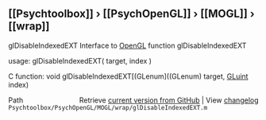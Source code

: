 ## [[Psychtoolbox]] &#8250; [[PsychOpenGL]] &#8250; [[MOGL]] &#8250; [[wrap]]

glDisableIndexedEXT  Interface to [OpenGL](OpenGL) function glDisableIndexedEXT  
  
usage:  glDisableIndexedEXT( target, index )  
  
C function:  void glDisableIndexedEXT[(GLenum]((GLenum) target, [GLuint](GLuint) index)  




<div class="code_header" style="text-align:right;">
  <span style="float:left;">Path&nbsp;&nbsp;</span> <span class="counter">Retrieve <a href=
  "https://raw.github.com/Psychtoolbox-3/Psychtoolbox-3/beta/Psychtoolbox/PsychOpenGL/MOGL/wrap/glDisableIndexedEXT.m">current version from GitHub</a> | View <a href=
  "https://github.com/Psychtoolbox-3/Psychtoolbox-3/commits/beta/Psychtoolbox/PsychOpenGL/MOGL/wrap/glDisableIndexedEXT.m">changelog</a></span>
</div>
<div class="code">
  <code>Psychtoolbox/PsychOpenGL/MOGL/wrap/glDisableIndexedEXT.m</code>
</div>


